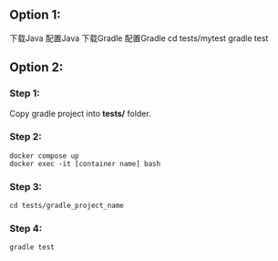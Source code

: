 ## Option 1:
下载Java
配置Java
下载Gradle
配置Gradle
cd tests/mytest
gradle test

## Option 2:
### Step 1:
Copy gradle project into **tests/** folder.

### Step 2:
``` 
docker compose up
docker exec -it [container name] bash
```
### Step 3:
```cd tests/gradle_project_name```

### Step 4:
```gradle test```
